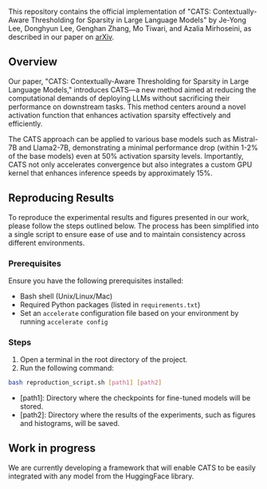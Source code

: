 This repository contains the official implementation of "CATS: Contextually-Aware Thresholding for Sparsity in Large Language Models" by Je-Yong Lee, Donghyun Lee, Genghan Zhang, Mo Tiwari, and Azalia Mirhoseini, as described in our paper on [arXiv](https://arxiv.org/abs/2404.08763).

## Overview
Our paper, "CATS: Contextually-Aware Thresholding for Sparsity in Large Language Models," introduces CATS—a new method aimed at reducing the computational demands of deploying LLMs without sacrificing their performance on downstream tasks. This method centers around a novel activation function that enhances activation sparsity effectively and efficiently.

The CATS approach can be applied to various base models such as Mistral-7B and Llama2-7B, demonstrating a minimal performance drop (within 1-2% of the base models) even at 50% activation sparsity levels. Importantly, CATS not only accelerates convergence but also integrates a custom GPU kernel that enhances inference speeds by approximately 15%.

## Reproducing Results

To reproduce the experimental results and figures presented in our work, please follow the steps outlined below. The process has been simplified into a single script to ensure ease of use and to maintain consistency across different environments.

### Prerequisites

Ensure you have the following prerequisites installed:
- Bash shell (Unix/Linux/Mac)
- Required Python packages (listed in `requirements.txt`)
- Set an `accelerate` configuration file based on your environment by running `accelerate config` 

### Steps

1. Open a terminal in the root directory of the project.
2. Run the following command:

```bash
bash reproduction_script.sh [path1] [path2]
```
- [path1]: Directory where the checkpoints for fine-tuned models will be stored.
- [path2]: Directory where the results of the experiments, such as figures and histograms, will be saved.

## Work in progress
We are currently developing a framework that will enable CATS to be easily integrated with any model from the HuggingFace library. 
